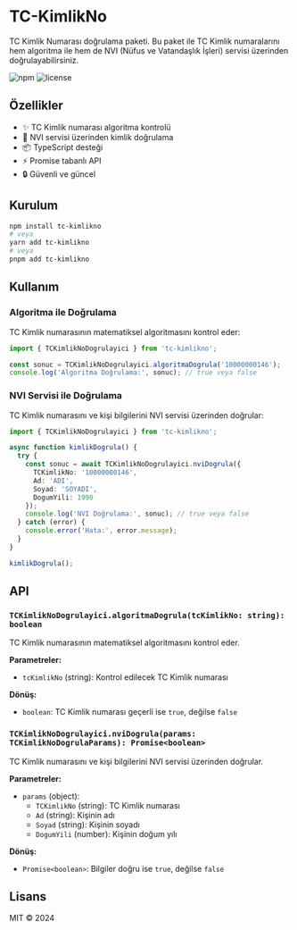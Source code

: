 # TC-KimlikNo

TC Kimlik Numarası doğrulama paketi. Bu paket ile TC Kimlik numaralarını hem algoritma ile hem de NVI (Nüfus ve Vatandaşlık İşleri) servisi üzerinden doğrulayabilirsiniz.

![npm](https://img.shields.io/npm/v/tc-kimlikno)
![license](https://img.shields.io/npm/l/tc-kimlikno)

## Özellikler

- ✨ TC Kimlik numarası algoritma kontrolü
- 🔄 NVI servisi üzerinden kimlik doğrulama
- 📦 TypeScript desteği
- ⚡ Promise tabanlı API
- 🔒 Güvenli ve güncel

## Kurulum

```bash
npm install tc-kimlikno
# veya
yarn add tc-kimlikno
# veya
pnpm add tc-kimlikno
```

## Kullanım

### Algoritma ile Doğrulama

TC Kimlik numarasının matematiksel algoritmasını kontrol eder:

```typescript
import { TCKimlikNoDogrulayici } from 'tc-kimlikno';

const sonuc = TCKimlikNoDogrulayici.algoritmaDogrula('10000000146');
console.log('Algoritma Doğrulama:', sonuc); // true veya false
```

### NVI Servisi ile Doğrulama

TC Kimlik numarasını ve kişi bilgilerini NVI servisi üzerinden doğrular:

```typescript
import { TCKimlikNoDogrulayici } from 'tc-kimlikno';

async function kimlikDogrula() {
  try {
    const sonuc = await TCKimlikNoDogrulayici.nviDogrula({
      TCKimlikNo: '10000000146',
      Ad: 'ADI',
      Soyad: 'SOYADI',
      DogumYili: 1990
    });
    console.log('NVI Doğrulama:', sonuc); // true veya false
  } catch (error) {
    console.error('Hata:', error.message);
  }
}

kimlikDogrula();
```

## API

### `TCKimlikNoDogrulayici.algoritmaDogrula(tcKimlikNo: string): boolean`

TC Kimlik numarasının matematiksel algoritmasını kontrol eder.

**Parametreler:**
- `tcKimlikNo` (string): Kontrol edilecek TC Kimlik numarası

**Dönüş:**
- `boolean`: TC Kimlik numarası geçerli ise `true`, değilse `false`

### `TCKimlikNoDogrulayici.nviDogrula(params: TCKimlikNoDogrulaParams): Promise<boolean>`

TC Kimlik numarasını ve kişi bilgilerini NVI servisi üzerinden doğrular.

**Parametreler:**
- `params` (object):
  - `TCKimlikNo` (string): TC Kimlik numarası
  - `Ad` (string): Kişinin adı
  - `Soyad` (string): Kişinin soyadı
  - `DogumYili` (number): Kişinin doğum yılı

**Dönüş:**
- `Promise<boolean>`: Bilgiler doğru ise `true`, değilse `false`

## Lisans

MIT © 2024 